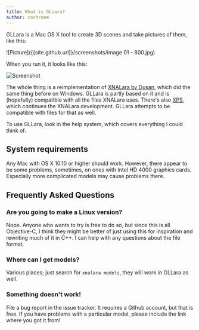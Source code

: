 ```yaml
---
title: What is GLLara?
author: cochrane
---
```


GLLara is a Mac OS X tool to create 3D scenes and take pictures of them, like this:

![Picture]({{site.github.url}}/screenshots/image 01 - 800.jpg)

When you run it, it looks like this:

![Screenshot]({{site.github.url}}/screenshots/Bildschirmfoto%202012-09-27%20um%2019.28.33.jpg)

The whole thing is a reimplementation of [XNALara by Dusan](http://www.tombraiderforums.com/showthread.php?t=147100), which did the same thing before on Windows. GLLara is partly based on it and is (hopefully) compatible with all the files XNALara uses. There's also [XPS](http://xnalara.home-forum.com/), which continues the XNALara development. GLLara attempts to be compatible with files for that as well.

To use GLLara, look in the help system, which covers everything I could think of.

System requirements
-------------------

Any Mac with OS X 10.10 or higher should work. However, there appear to be some problems, sometimes, on ones with Intel HD 4000 graphics cards. Especially more complicated models may cause problems there.

Frequently Asked Questions
--------------------------

### Are you going to make a Linux version?

Nope. Anyone who wants to try is free to do so, but since this is all Objective-C, I think they might be better of just using this for inspiration and rewriting much of it in C++. I can help with any questions about the file format.

### Where can I get models?

Various places; just search for `xnalara models`, they will work in GLLara as well.

### Something doesn't work!

File a bug report in the issue tracker. It requires a Github account, but that is free. If you have problems with a particular model, please include the link where you got it from!
